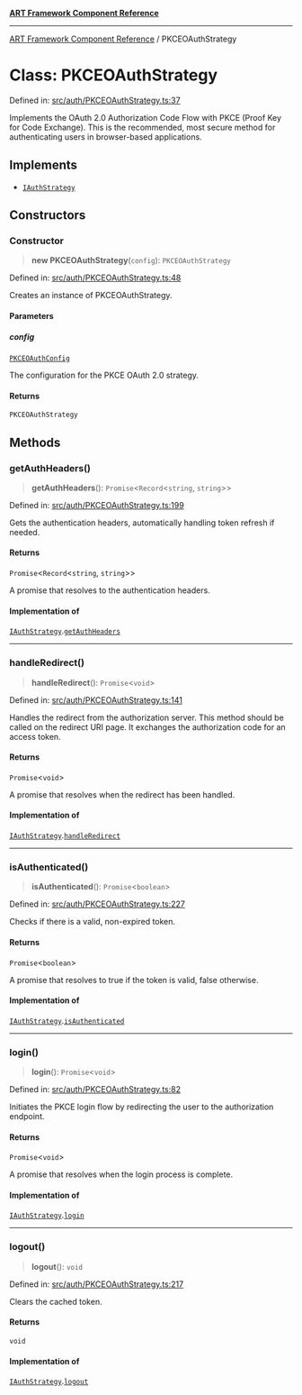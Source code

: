 [**ART Framework Component Reference**](../README.md)

***

[ART Framework Component Reference](../README.md) / PKCEOAuthStrategy

# Class: PKCEOAuthStrategy

Defined in: [src/auth/PKCEOAuthStrategy.ts:37](https://github.com/hashangit/ART/blob/389c66e54bc50d9dde33052d28a5a19571a13dbf/src/auth/PKCEOAuthStrategy.ts#L37)

Implements the OAuth 2.0 Authorization Code Flow with PKCE (Proof Key for Code Exchange).
This is the recommended, most secure method for authenticating users in browser-based applications.

## Implements

- [`IAuthStrategy`](../interfaces/IAuthStrategy.md)

## Constructors

### Constructor

> **new PKCEOAuthStrategy**(`config`): `PKCEOAuthStrategy`

Defined in: [src/auth/PKCEOAuthStrategy.ts:48](https://github.com/hashangit/ART/blob/389c66e54bc50d9dde33052d28a5a19571a13dbf/src/auth/PKCEOAuthStrategy.ts#L48)

Creates an instance of PKCEOAuthStrategy.

#### Parameters

##### config

[`PKCEOAuthConfig`](../interfaces/PKCEOAuthConfig.md)

The configuration for the PKCE OAuth 2.0 strategy.

#### Returns

`PKCEOAuthStrategy`

## Methods

### getAuthHeaders()

> **getAuthHeaders**(): `Promise`\<`Record`\<`string`, `string`\>\>

Defined in: [src/auth/PKCEOAuthStrategy.ts:199](https://github.com/hashangit/ART/blob/389c66e54bc50d9dde33052d28a5a19571a13dbf/src/auth/PKCEOAuthStrategy.ts#L199)

Gets the authentication headers, automatically handling token refresh if needed.

#### Returns

`Promise`\<`Record`\<`string`, `string`\>\>

A promise that resolves to the authentication headers.

#### Implementation of

[`IAuthStrategy`](../interfaces/IAuthStrategy.md).[`getAuthHeaders`](../interfaces/IAuthStrategy.md#getauthheaders)

***

### handleRedirect()

> **handleRedirect**(): `Promise`\<`void`\>

Defined in: [src/auth/PKCEOAuthStrategy.ts:141](https://github.com/hashangit/ART/blob/389c66e54bc50d9dde33052d28a5a19571a13dbf/src/auth/PKCEOAuthStrategy.ts#L141)

Handles the redirect from the authorization server.
This method should be called on the redirect URI page.
It exchanges the authorization code for an access token.

#### Returns

`Promise`\<`void`\>

A promise that resolves when the redirect has been handled.

#### Implementation of

[`IAuthStrategy`](../interfaces/IAuthStrategy.md).[`handleRedirect`](../interfaces/IAuthStrategy.md#handleredirect)

***

### isAuthenticated()

> **isAuthenticated**(): `Promise`\<`boolean`\>

Defined in: [src/auth/PKCEOAuthStrategy.ts:227](https://github.com/hashangit/ART/blob/389c66e54bc50d9dde33052d28a5a19571a13dbf/src/auth/PKCEOAuthStrategy.ts#L227)

Checks if there is a valid, non-expired token.

#### Returns

`Promise`\<`boolean`\>

A promise that resolves to true if the token is valid, false otherwise.

#### Implementation of

[`IAuthStrategy`](../interfaces/IAuthStrategy.md).[`isAuthenticated`](../interfaces/IAuthStrategy.md#isauthenticated)

***

### login()

> **login**(): `Promise`\<`void`\>

Defined in: [src/auth/PKCEOAuthStrategy.ts:82](https://github.com/hashangit/ART/blob/389c66e54bc50d9dde33052d28a5a19571a13dbf/src/auth/PKCEOAuthStrategy.ts#L82)

Initiates the PKCE login flow by redirecting the user to the authorization endpoint.

#### Returns

`Promise`\<`void`\>

A promise that resolves when the login process is complete.

#### Implementation of

[`IAuthStrategy`](../interfaces/IAuthStrategy.md).[`login`](../interfaces/IAuthStrategy.md#login)

***

### logout()

> **logout**(): `void`

Defined in: [src/auth/PKCEOAuthStrategy.ts:217](https://github.com/hashangit/ART/blob/389c66e54bc50d9dde33052d28a5a19571a13dbf/src/auth/PKCEOAuthStrategy.ts#L217)

Clears the cached token.

#### Returns

`void`

#### Implementation of

[`IAuthStrategy`](../interfaces/IAuthStrategy.md).[`logout`](../interfaces/IAuthStrategy.md#logout)
